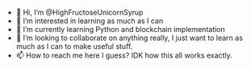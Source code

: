 - 👋 Hi, I’m @HighFructoseUnicornSyrup
- 👀 I’m interested in learning as much as I can
- 🌱 I’m currently learning Python and blockchain implementation
- 💞️ I’m looking to collaborate on anything really, I just want to learn as much as I can to make useful stuff.
- 📫 How to reach me here I guess? IDK how this all works exactly.

<!---
HighFructoseUnicornSyrup/HighFructoseUnicornSyrup is a ✨ special ✨ repository because its `README.md` (this file) appears on your GitHub profile.
You can click the Preview link to take a look at your changes.
--->

